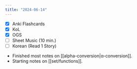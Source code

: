 ```yaml
---
title: "2024-06-14"
---
```


- [x] Anki Flashcards
- [x] KoL
- [x] OGS
- [ ] Sheet Music (10 min.)
- [ ] Korean (Read 1 Story)

* Finished most notes on [[alpha-conversion|α-conversion]].
* Starting notes on [[set/functions]].